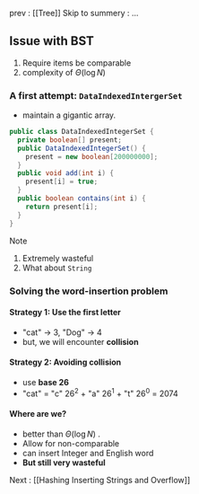 prev : [[Tree]]
Skip to summery : ...
## Issue with BST
1. Require items be comparable
2. complexity of $\Theta (\log N)$ 

### A first attempt: `DataIndexedIntergerSet`
- maintain a gigantic array.
```java
public class DataIndexedIntegerSet {
  private boolean[] present;
  public DataIndexedIntegerSet() {
    present = new boolean[200000000];
  }
  public void add(int i) {
    present[i] = true;
  }
  public boolean contains(int i) {
    return present[i];
  }
}
```

> [!Note] 
> 1. Extremely wasteful
> 2. What about `String`
### Solving the word-insertion problem
#### Strategy 1: Use the first letter
- "cat" -> 3, "Dog" -> 4
- but, we will encounter **collision**

#### Strategy 2: Avoiding collision
- use **base 26** 
- "cat" = "c" $26^2$ + "a" $26^1$ + "t" $26^0$ = 2074

#### Where are we?
- better than $\Theta(\log N)$ .
- Allow for non-comparable
- can insert Integer and English word
- **But still very wasteful**

Next : [[Hashing Inserting Strings and Overflow]]